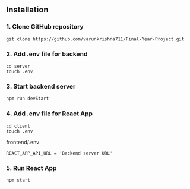## Installation
### 1. Clone GitHub repository
```
git clone https://github.com/varunkrishna711/Final-Year-Project.git
```

### 2. Add .env file for backend
```
cd server
touch .env
```


### 3. Start backend server
```
npm run devStart
```

### 4. Add .env file for React App
```
cd client
touch .env
```

frontend/.env
```
REACT_APP_API_URL = 'Backend server URL'
```

### 5. Run React App
```
npm start
```
